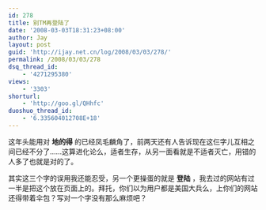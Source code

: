 ```yaml
---
id: 278
title: 别TM再登陆了
date: '2008-03-03T18:31:23+08:00'
author: Jay
layout: post
guid: 'http://ijay.net.cn/log/2008/03/03/278/'
permalink: /2008/03/03/278
dsq_thread_id:
    - '4271295380'
views:
    - '3303'
shorturl:
    - 'http://goo.gl/QHhfc'
duoshuo_thread_id:
    - '6.335604012708E+18'
---
```


这年头能用对 <strong>地的得</strong> 的已经凤毛麟角了，前两天还有人告诉现在这仨字儿互相之间已经不分了……这算进化论么，适者生存，从另一面看就是不适者灭亡，用错的人多了也就是对的了。

其实这三个字的误用我还能忍受，另一个更操蛋的就是 <strong>登陆</strong> ，我去过的网站有过一半是把这个放在页面上的。拜托，你们以为用户都是美国大兵么，上你们的网站还得带着伞包？写对一个字没有那么麻烦吧？